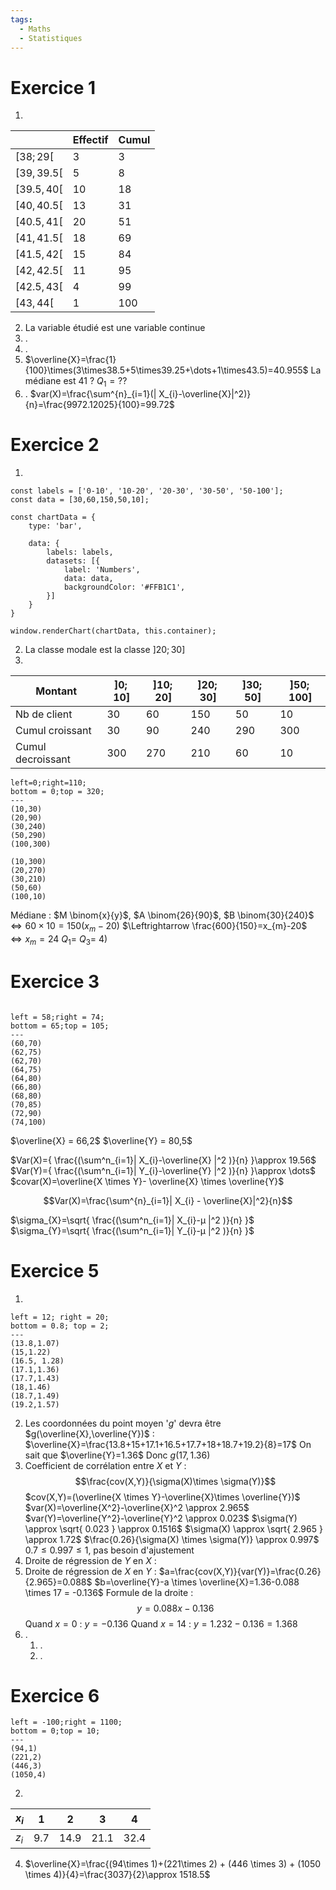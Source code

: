 ```yaml
---
tags:
  - Maths
  - Statistiques
---
```


# Exercice 1
1) 

|     | Effectif | Cumul |
| --- | -------- | ----- |
| $[38;29[$   | 3        | 3            |
| $[39,39.5[$ | 5        | 8            |
| $[39.5,40[$ | 10       | 18           |
| $[40,40.5[$ | 13       | 31           |
| $[40.5,41[$ | 20       | 51           |
| $[41,41.5[$ | 18       | 69           |
| $[41.5,42[$ | 15       | 84           |
| $[42,42.5[$ | 11       | 95           |
| $[42.5,43[$ | 4        | 99           |
| $[43,44[$   | 1        | 100          |

2) La variable étudié est une variable continue
3) .
4) .
5) $\overline{X}=\frac{1}{100}\times(3\times38.5+5\times39.25+\dots+1\times43.5)=40.955$
   La médiane est 41 ?
   $Q_{1}=??$
6) .
   $var(X)=\frac{\sum^{n}_{i=1}(| X_{i}-\overline{X}|^2)}{n}=\frac{9972.12025}{100}=99.72$

# Exercice 2
1) 
   
   
```dataviewjs
const labels = ['0-10', '10-20', '20-30', '30-50', '50-100'];
const data = [30,60,150,50,10];

const chartData = {  
    type: 'bar',

    data: {
        labels: labels,
        datasets: [{
            label: 'Numbers',
            data: data,
            backgroundColor: '#FFB1C1',
        }]
    }
}

window.renderChart(chartData, this.container);
```

2) La classe modale est la classe $]20;30]$
3) 
      
| Montant           | $]0;10]$ | $]10;20]$ | $]20;30]$ | $]30;50]$ | $]50;100]$ |
| ----------------- | -------- | --------- | --------- | --------- | ---------- |
| Nb de client      | 30       | 60        | 150       | 50        | 10         |
| Cumul croissant   | 30       | 90        | 240       | 290       | 300        |
| Cumul decroissant | 300      | 270       | 210       | 60        | 10         |

```desmos-graph
left=0;right=110;
bottom = 0;top = 320;
---
(10,30)
(20,90)
(30,240)
(50,290)
(100,300)

(10,300)
(20,270)
(30,210)
(50,60)
(100,10)
```

Médiane : $M \binom{x}{y}$, $A \binom{26}{90}$, $B \binom{30}{240}$
$\Leftrightarrow 60\times 10 = 150(x_{m}-20)$
$\Leftrightarrow \frac{600}{150}=x_{m}-20$
$\Leftrightarrow x_{m}=24$
$Q_{1}=$
$Q_{3}=$
4) 


# Exercice 3
```desmos-graph

left = 58;right = 74;
bottom = 65;top = 105;
---
(60,70)
(62,75)
(62,70)
(64,75)
(64,80)
(66,80)
(68,80)
(70,85)
(72,90)
(74,100)

```

$\overline{X} = 66,2$
$\overline{Y} = 80,5$

$Var(X)={ \frac{(\sum^n_{i=1}| X_{i}-\overline{X} |^2 )}{n} }\approx 19.56$
$Var(Y)={ \frac{(\sum^n_{i=1}| Y_{i}-\overline{Y} |^2 )}{n} }\approx \dots$
$covar(X)=\overline{X \times Y}- \overline{X} \times \overline{Y}$

$$Var(X)=\frac{\sum^{n}_{i=1}| X_{i} - \overline{X}|^2}{n}$$

$\sigma_{X}=\sqrt{ \frac{(\sum^n_{i=1}| X_{i}-µ |^2 )}{n} }$
$\sigma_{Y}=\sqrt{ \frac{(\sum^n_{i=1}| Y_{i}-µ |^2 )}{n} }$
# Exercice 5

1) 
```desmos-graph
left = 12; right = 20;
bottom = 0.8; top = 2;
---
(13.8,1.07)
(15,1.22)
(16.5, 1.28)
(17.1,1.36)
(17.7,1.43)
(18,1.46)
(18.7,1.49)
(19.2,1.57)
```
2) Les coordonnées du point moyen '$g$' devra être $g(\overline{X},\overline{Y})$ :
   $\overline{X}=\frac{13.8+15+17.1+16.5+17.7+18+18.7+19.2}{8}=17$
   On sait que $\overline{Y}=1.36$
   Donc $g(17,1.36)$
3) Coefficient de corrélation entre $X$ et $Y$ :
   $$\frac{cov(X,Y)}{\sigma(X)\times \sigma(Y)}$$
	$cov(X,Y)=(\overline{X \times Y}-\overline{X}\times \overline{Y})$
	$var(X)=\overline{X^2}-\overline{X}^2 \approx 2.965$
	$var(Y)=\overline{Y^2}-\overline{Y}^2 \approx 0.023$
	$\sigma(Y) \approx \sqrt{ 0.023 } \approx 0.1516$
	$\sigma(X) \approx \sqrt{ 2.965 } \approx 1.72$
	$\frac{0.26}{\sigma(X) \times \sigma(Y)} \approx 0.997$
	$0.7 \leq 0.997 \leq 1$, pas besoin d'ajustement
4) Droite de régression de $Y$ en $X$ :
5) Droite de régression de $X$ en $Y$ :
   $a=\frac{cov(X,Y)}{var(Y)}=\frac{0.26}{2.965}=0.088$
   $b=\overline{Y}-a \times \overline{X}=1.36-0.088 \times 17 = -0.136$
   Formule de la droite : 
		$$y = 0.088x-0.136$$
   Quand $x = 0$ : $y = -0.136$
   Quand $x = 14$ : $y=1.232-0.136=1.368$
1) .
	1) .
	2) .
# Exercice 6

```desmos-graph
left = -100;right = 1100;
bottom = 0;top = 10;
---
(94,1)
(221,2)
(446,3)
(1050,4)
```
2) 
   
| $x_i$   | 1     | 2      | 3      | 4   |
| ------- | ----- | ------ | ------ | --- |
| $z_{i}$ | $9.7$ | $14.9$ | $21.1$ | $32.4$ |

4) 
   $\overline{X}=\frac{(94\times 1)+(221\times 2) + (446 \times 3) + (1050 \times 4)}{4}=\frac{3037}{2}\approx 1518.5$
   